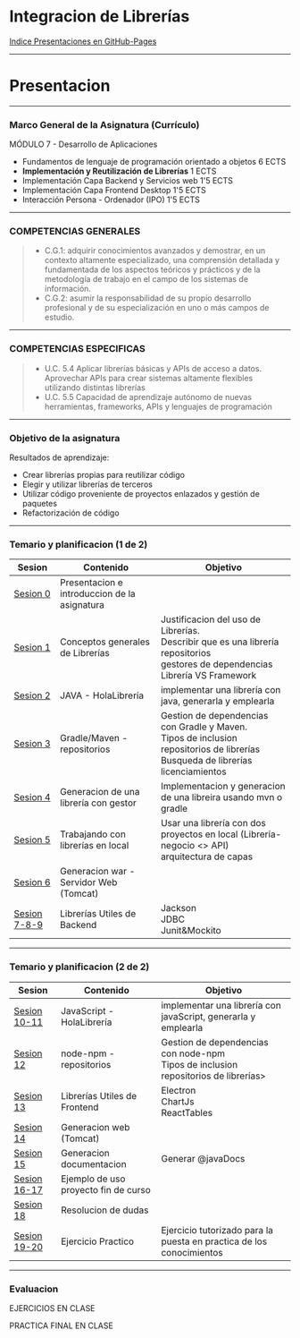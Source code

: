 # Integracion de Librerías

[Indice Presentaciones en GitHub-Pages](https://jlportus.github.io/ClasesIntegracionLibrerias/#/6)

---

# Presentacion

---

### Marco General de la Asignatura (Currículo)

MÓDULO 7 - Desarrollo de Aplicaciones

- Fundamentos de lenguaje de programación orientado a objetos 6 ECTS
- **Implementación y Reutilización de Librerías** 1 ECTS
- Implementación Capa Backend y Servicios web 1'5 ECTS
- Implementación Capa Frontend Desktop 1'5 ECTS
- Interacción Persona - Ordenador (IPO) 1'5 ECTS

---

### COMPETENCIAS GENERALES

> - C.G.1: adquirir conocimientos avanzados y demostrar, en un contexto altamente especializado, una comprensión detallada y fundamentada de los aspectos teóricos y prácticos y de la metodología de trabajo en el campo de los sistemas de información.
> - C.G.2: asumir la responsabilidad de su propio desarrollo profesional y de su especialización en uno o más campos de estudio.

---

### COMPETENCIAS ESPECIFICAS

> - U.C. 5.4 Aplicar librerías básicas y APIs de acceso a datos. Aprovechar APIs para crear sistemas altamente flexibles utilizando distintas librerías
> - U.C. 5.5 Capacidad de aprendizaje autónomo de nuevas herramientas, frameworks, APIs y lenguajes de programación

---

### Objetivo de la asignatura

Resultados de aprendizaje:

- Crear librerías propias para reutilizar código
- Elegir y utilizar librerías de terceros
- Utilizar código proveniente de proyectos enlazados y gestión de paquetes
- Refactorización de código

---

### Temario y planificacion (1 de 2)

| Sesion                                        | Contenido                                    | Objetivo                                                                                                                                           |
| --------------------------------------------- | -------------------------------------------- | -------------------------------------------------------------------------------------------------------------------------------------------------- |
| <a href="./index.html">Sesion 0</a>           | Presentacion e introduccion de la asignatura |                                                                                                                                                    |
| <a href="./sesion1.html">Sesion 1</a>         | Conceptos generales de Librerías             | Justificacion del uso de Librerías. <br/> Describir que es una librería<br/>repositorios<br/> gestores de dependencias<br/> Librería VS Framework  |
| <a href="./sesion2.html">Sesion 2</a>         | JAVA - HolaLibrería                          | implementar una librería con java, generarla y emplearla                                                                                           |
| <a href="./sesion3.html">Sesion 3</a>         | Gradle/Maven - repositorios                  | Gestion de dependencias con Gradle y Maven. <br/>Tipos de inclusion<br/> repositorios de librerías<br/> Busqueda de librerías<br/> licenciamientos |
| <a href="./sesion4.html">Sesion 4</a>         | Generacion de una librería con gestor        | Implementacion y generacion de una libreira usando mvn o gradle                                                                                    |
| <a href="./sesion5.html">Sesion 5</a>         | Trabajando con librerías en local            | Usar una librería con dos proyectos en local (Librería-negocio <> API)<br/> arquitectura de capas                                                  |
| <a href="./sesion6.html">Sesion 6</a>         | Generacion war - Servidor Web (Tomcat)       |                                                                                                                                                    |
| <a href="./sesion7-8-9.html">Sesion 7-8-9</a> | Librerías Utiles de Backend                  | Jackson<br/> JDBC<br/> Junit&Mockito                                                                                                               |

---

### Temario y planificacion (2 de 2)

| Sesion                                        | Contenido                            | Objetivo                                                                                     |
| --------------------------------------------- | ------------------------------------ | -------------------------------------------------------------------------------------------- |
| <a href="./sesion10-11.html">Sesion 10-11</a> | JavaScript - HolaLibrería            | implementar una librería con javaScript, generarla y emplearla                               |
| <a href="./sesion12.html">Sesion 12</a>       | node-npm - repositorios              | Gestion de dependencias con node-npm<br/> Tipos de inclusion<br/> repositorios de librerías> |
| <a href="./sesion13.html">Sesion 13</a>       | Librerías Utiles de Frontend         | Electron <br/>ChartJs<br/>ReactTables                                                        |
| <a href="./sesion14.html">Sesion 14</a>       | Generacion web (Tomcat)              |                                                                                              |
| <a href="./sesion15.html">Sesion 15</a>       | Generacion documentacion             | Generar @javaDocs                                                                            |
| <a href="./sesion16-17.html">Sesion 16-17</a> | Ejemplo de uso proyecto fin de curso |                                                                                              |
| <a href="./sesion18.html">Sesion 18</a>       | Resolucion de dudas                  |                                                                                              |
| <a href="./sesion19-20.html">Sesion 19-20</a> | Ejercicio Practico                   | Ejercicio tutorizado para la puesta en practica de los conocimientos                         |

---

### Evaluacion

EJERCICIOS EN CLASE

PRACTICA FINAL EN CLASE
